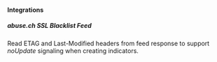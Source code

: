 #### Integrations
##### abuse.ch SSL Blacklist Feed
Read ETAG and Last-Modified headers from feed response to support *noUpdate* signaling when creating indicators.
